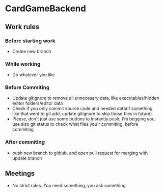 # CardGameBackend
## Work rules
### Before starting work
* Create new branch
### While working
* Do whatever you like
### Before Commiting
* Update gitignore to remove all unnecesary data, like executables/hidden editor folders/editor data
* Check if you only commit source code and needed data(if something like that went to git add, update gitignore to skip those files in future)
* Please, don't just use some buttons to instantly push, I'm begging you, use also git status to check what files you'r commiting, before commiting
### After commiting
* push new branch to github, and open pull request for merging with update branch

## Meetings
* No strict rules. You need something, you ask something
